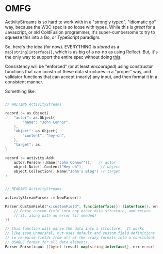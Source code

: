 # OMFG

ActivityStreams is so hard to work with in a "strongly typed", "idiomatic go" way, because the W3C spec is so loose with types.  While this is *great* for a Javascript, or old ColdFusion programmer, it's super-cumbersome to try to squeeze this into a Go, or TypeScript paradigm.

So, here's the idea (for now).  EVERYTHING is *stored* as a `map[string]interface{}`, which is as big of a no-no as using Reflect.  But, it's the only way to support the entire spec without doing [this](https://github.com/go-fed/activity/blob/master/streams/vocab/gen_type_activitystreams_accept_interface.go).

Consistency will be "enforced" (or at least *encouraged*) using constructor functions that can construct these data structures in a "proper" way, and validator functions that can accept (nearly) any input, and then format it in a consistent manner.

Something like:

```go

// WRITING ActivityStreams

record := as.Object{
    "actor": as.Object{
        "name": "John Connor",
    },
    "object": as.Object{
        "content": "hey-oh",
    },
    "target": as.
}

record := activity.Add(
    actor.Person().Name("John Connor")),   // actor
    object.Note().Content("Hey-oh"),        // object
    object.Collection().Name("John's Blog") // target
)


// READING ActivityStreams

activityStreamParser := NewParser()

Parser.CustomField("x:customField", func(interface{}) (interface{}, error) {
	// Parse custom field into any other data structure, and return
	// it, along with an error (if needed)
})

// This function will parse the data into a structure.  It works
// like json.Unmarshal, but uses default and custom field definitions
// to re-parse fields from all of the crazy formats into a consistent
// USABLE format for all data elements.
Parser.Parse(input []byte) (result map[string]interface{}, err error)

```